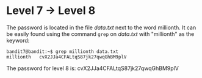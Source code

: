 # Level 7 &rarr; Level 8

The password is located in the file *data.txt* next to the word millionth.
It can be easily found using the command `grep` on *data.txt* with "millionth" as the keyword:

```
bandit7@bandit:~$ grep millionth data.txt
millionth	cvX2JJa4CFALtqS87jk27qwqGhBM9plV
```

The password for level 8 is: cvX2JJa4CFALtqS87jk27qwqGhBM9plV